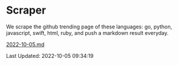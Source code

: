 # Scraper

We scrape the github trending page of these languages: go, python, javascript, swift, html, ruby, and push a markdown result everyday.

[2022-10-05.md](https://github.com/henson/Scraper/blob/master/2022-10-05.md)

Last Updated: 2022-10-05 09:34:19